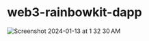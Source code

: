 # web3-rainbowkit-dapp
![Screenshot 2024-01-13 at 1 32 30 AM](https://github.com/sudo-self/web3-rainbowkit-dapp/assets/119916323/f51c09f3-ccec-4b14-8d7d-1201d2a3778e)

